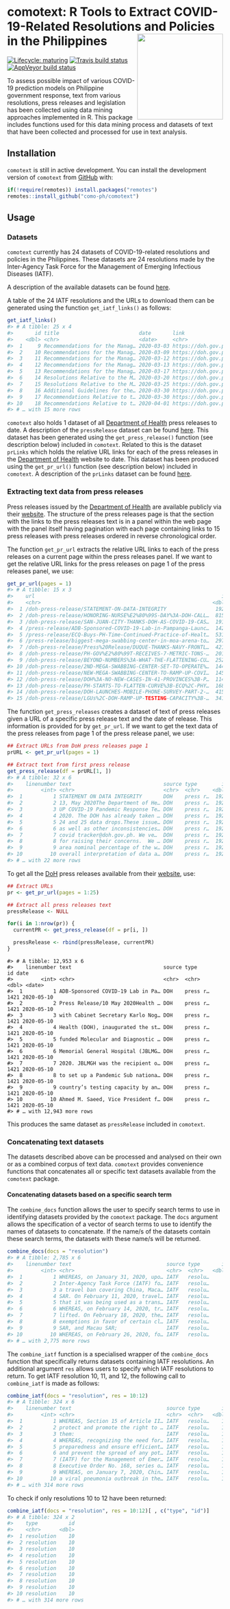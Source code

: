 
<!-- README.md is generated from README.Rmd. Please edit that file -->

# comotext: R Tools to Extract COVID-19-Related Resolutions and Policies in the Philippines <img src="man/figures/comotext.png" width = "200px" align="right" />

<!-- badges: start -->

[![Lifecycle:
maturing](https://img.shields.io/badge/lifecycle-maturing-blue.svg)](https://www.tidyverse.org/lifecycle/#maturing)
[![Travis build
status](https://travis-ci.org/como-ph/comotext.svg?branch=master)](https://travis-ci.org/como-ph/comotext)
[![AppVeyor build
status](https://ci.appveyor.com/api/projects/status/github/como-ph/comotext?branch=master&svg=true)](https://ci.appveyor.com/project/como-ph/comotext)
<!-- badges: end -->

To assess possible impact of various COVID-19 prediction models on
Philippine government response, text from various resolutions, press
releases and legislation has been collected using data mining approaches
implemented in R. This package includes functions used for this data
mining process and datasets of text that have been collected and
processed for use in text analysis.

## Installation

`comotext` is still in active development. You can install the
development version of `comotext` from
[GitHub](https://github.com/como-ph/comotext) with:

``` r
if(!require(remotes)) install.packages("remotes")
remotes::install_github("como-ph/comotext")
```

## Usage

### Datasets

`comotext` currently has 24 datasets of COVID-19-related resolutions and
policies in the Philippines. These datasets are 24 resolutions made by
the Inter-Agency Task Force for the Management of Emerging Infectious
Diseases (IATF).

A description of the available datasets can be found
[here](https://como-ph.github.io/comotext/reference/index.html#section-datasets).

A table of the 24 IATF resolutions and the URLs to download them can be
generated using the function `get_iatf_links()` as follows:

``` r
get_iatf_links()
#> # A tibble: 25 x 4
#>       id title                          date       link                         
#>    <dbl> <chr>                          <date>     <chr>                        
#>  1     9 Recommendations for the Manag… 2020-03-03 https://doh.gov.ph/sites/def…
#>  2    10 Recommendations for the Manag… 2020-03-09 https://doh.gov.ph/sites/def…
#>  3    11 Recommendations for the Manag… 2020-03-12 https://doh.gov.ph/sites/def…
#>  4    12 Recommendations for the Manag… 2020-03-13 https://doh.gov.ph/sites/def…
#>  5    13 Recommendations for the Manag… 2020-03-17 https://doh.gov.ph/sites/def…
#>  6    14 Resolutions Relative to the M… 2020-03-20 https://doh.gov.ph/sites/def…
#>  7    15 Resolutions Relative to the M… 2020-03-25 https://doh.gov.ph/sites/def…
#>  8    16 Additional Guidelines for the… 2020-03-30 https://doh.gov.ph/sites/def…
#>  9    17 Recommendations Relative to t… 2020-03-30 https://doh.gov.ph/sites/def…
#> 10    18 Recommendations Relative to t… 2020-04-01 https://doh.gov.ph/sites/def…
#> # … with 15 more rows
```

`comotext` also holds 1 dataset of all [Department of
Health](http://www.doh.gov.ph) press releases to date. A description of
the `pressRelease` dataset can be found
[here](https://como-ph.github.io/comotext/reference/pressRelease.html).
This dataset has been generated using the `get_press_release()` function
(see description below) included in `comotext`. Related to this is the
dataset `prLinks` which holds the relative URL links for each of the
press releases in the [Department of Health](http://www.doh.gov.ph)
website to date. This dataset has been produced using the `get_pr_url()`
function (see description below) included in `comotext`. A description
of the `prLinks` dataset can be found
[here](https://como-ph.github.io/comotext/reference/prLinks.html).

### Extracting text data from press releases

Press releases issued by the [Department of
Health](https://www.doh.gov.ph) are available publicly via their
[website](https://www.doh.gov.ph/press-releases). The structure of the
press releases page is that the section with the links to the press
releases text is in a panel within the web page with the panel itself
having pagination with each page containing links to 15 press releases
with press releases ordered in reverse chronological order.

The function `get_pr_url` extracts the relative URL links to each of the
press releases on a current page within the press releases panel. If we
want to get the relative URL links for the press releases on page 1 of
the press releases panel, we use:

``` r
get_pr_url(pages = 1)
#> # A tibble: 15 x 3
#>    url                                                             id date      
#>    <chr>                                                        <dbl> <date>    
#>  1 /doh-press-release/STATEMENT-ON-DATA-INTEGRITY                1920 2020-05-13
#>  2 /doh-press-release/HONORING-NURSE%E2%80%99S-DAY%3A-DOH-CALL…  8151 2020-05-13
#>  3 /doh-press-release/SAN-JUAN-CITY-THANKS-DOH-AS-COVID-19-CAS…  1911 2020-05-13
#>  4 /press-release/ADB-Sponsored-COVID-19-Lab-in-Pampanga-Launc…  1421 2020-05-10
#>  5 /press-release/ECQ-Buys-PH-Time-Continued-Practice-of-Healt…  5317 2020-05-09
#>  6 /press-release/biggest-mega-swabbing-center-in-moa-arena-to…  2977 2020-05-08
#>  7 /doh-press-release/Press%20Release/DUQUE-THANKS-NAVY-FRONTL…  4211 2020-05-07
#>  8 /doh-press-release/PH-GOV%E2%80%99T-RECEIVES-7-METRIC-TONS-…  2018 2020-05-07
#>  9 /doh-press-release/BEYOND-NUMBERS%3A-WHAT-THE-FLATTENING-CU…  2525 2020-05-07
#> 10 /doh-press-release/2ND-MEGA-SWABBING-CENTER-SET-TO-OPERATE%…  1441 2020-05-06
#> 11 /doh-press-release/NEW-MEGA-SWABBING-CENTER-TO-RAMP-UP-COVI…  1452 2020-05-06
#> 12 /doh-press-release/DOH%3A-NO-NEW-CASES-IN-41-PROVINCES%3B-P…  1141 2020-05-06
#> 13 /doh-press-release/PH-STARTS-TO-FLATTEN-CURVE%3B-ECQ%2C-PHY…  1681 2020-05-06
#> 14 /doh-press-release/DOH-LAUNCHES-MOBILE-PHONE-SURVEY-PART-2-…  4158 2020-05-05
#> 15 /doh-press-release/LGUs%2C-DOH-RAMP-UP-TESTING-CAPACITY%3B-…  3415 2020-05-05
```

The function `get_press_releases` creates a dataset of text of press
releases given a URL of a specific press release text and the date of
release. This information is provided for by `get_pr_url`. If we want to
get the text data of the press releases from page 1 of the press release
panel, we use:

``` r
## Extract URLs from DoH press releases page 1
prURL <- get_pr_url(pages = 1)

## Extract text from first press release
get_press_release(df = prURL[1, ])
#> # A tibble: 32 x 6
#>    linenumber text                              source type        id date      
#>         <int> <chr>                             <chr>  <chr>    <dbl> <date>    
#>  1          1 STATEMENT ON DATA INTEGRITY       DOH    press r…  1920 2020-05-13
#>  2          2 13, May 2020The Department of He… DOH    press r…  1920 2020-05-13
#>  3          3 UP COVID-19 Pandemic Response Te… DOH    press r…  1920 2020-05-13
#>  4          4 2020. The DOH has already taken … DOH    press r…  1920 2020-05-13
#>  5          5 24 and 25 data drops.These issue… DOH    press r…  1920 2020-05-13
#>  6          6 as well as other inconsistencies… DOH    press r…  1920 2020-05-13
#>  7          7 covid tracker@doh.gov.ph​. We ve…  DOH    press r…  1920 2020-05-13
#>  8          8 for raising their concerns.  We … DOH    press r…  1920 2020-05-13
#>  9          9 area nominal percentage of the w… DOH    press r…  1920 2020-05-13
#> 10         10 overall interpretation of data a… DOH    press r…  1920 2020-05-13
#> # … with 22 more rows
```

To get all the [DoH](https://www.doh.gov.ph) press releases available
from their [website](https://www.doh.gov.ph/press-releases), use:

``` r
## Extract URLs
pr <- get_pr_url(pages = 1:25)

## Extract all press releases text
pressRelease <- NULL

for(i in 1:nrow(pr)) {
  currentPR <- get_press_release(df = pr[i, ])

  pressRelease <- rbind(pressRelease, currentPR)
}
```

    #> # A tibble: 12,953 x 6
    #>    linenumber text                              source type        id date      
    #>         <int> <chr>                             <chr>  <chr>    <dbl> <date>    
    #>  1          1 ADB-Sponsored COVID-19 Lab in Pa… DOH    press r…  1421 2020-05-10
    #>  2          2 Press Release/10 May 2020Health … DOH    press r…  1421 2020-05-10
    #>  3          3 with Cabinet Secretary Karlo Nog… DOH    press r…  1421 2020-05-10
    #>  4          4 Health (DOH), inaugurated the st… DOH    press r…  1421 2020-05-10
    #>  5          5 funded Molecular and Diagnostic … DOH    press r…  1421 2020-05-10
    #>  6          6 Memorial General Hospital (JBLMG… DOH    press r…  1421 2020-05-10
    #>  7          7 2020. JBLMGH was the recipient o… DOH    press r…  1421 2020-05-10
    #>  8          8 to set up a Pandemic Sub nationa… DOH    press r…  1421 2020-05-10
    #>  9          9 country’s testing capacity by an… DOH    press r…  1421 2020-05-10
    #> 10         10 Ahmed M. Saeed, Vice President f… DOH    press r…  1421 2020-05-10
    #> # … with 12,943 more rows

This produces the same dataset as `pressRelease` included in `comotext`.

### Concatenating text datasets

The datasets described above can be processed and analysed on their own
or as a combined corpus of text data. `comotext` provides convenience
functions that concatenates all or specific text datasets available from
the `comotext` package.

#### Concatenating datasets based on a specific search term

The `combine_docs` function allows the user to specify search terms to
use in identifying datasets provided by the `comotext` package. The
`docs` argument allows the specification of a vector of search terms to
use to identify the names of datasets to concatenate. If the name/s of
the datasets contain these search terms, the datasets with these name/s
will be returned.

``` r
combine_docs(docs = "resolution")
#> # A tibble: 2,785 x 6
#>    linenumber text                               source type       id date      
#>         <int> <chr>                              <chr>  <chr>   <dbl> <date>    
#>  1          1 WHEREAS, on January 31, 2020, upo… IATF   resolu…     9 2020-03-03
#>  2          2 Inter-Agency Task Force (IATF) fo… IATF   resolu…     9 2020-03-03
#>  3          3 a travel ban covering China, Maca… IATF   resolu…     9 2020-03-03
#>  4          4 SAR. On February 11, 2020, travel… IATF   resolu…     9 2020-03-03
#>  5          5 that it was being used as a trans… IATF   resolu…     9 2020-03-03
#>  6          6 WHEREAS, on February 14, 2020, tr… IATF   resolu…     9 2020-03-03
#>  7          7 lifted. On February 18, 2020, the… IATF   resolu…     9 2020-03-03
#>  8          8 exemptions in favor of certain cl… IATF   resolu…     9 2020-03-03
#>  9          9 SAR, and Macau SAR;                IATF   resolu…     9 2020-03-03
#> 10         10 WHEREAS, on February 26, 2020, fo… IATF   resolu…     9 2020-03-03
#> # … with 2,775 more rows
```

The `combine_iatf` function is a specialised wrapper of the
`combine_docs` function that specifically returns datasets containing
IATF resolutions. An additional argument `res` allows users to specify
which IATF resolutions to return. To get IATF resolution 10, 11, and 12,
the following call to `combine_iatf` is made as follows:

``` r
combine_iatf(docs = "resolution", res = 10:12)
#> # A tibble: 324 x 6
#>    linenumber text                               source type       id date      
#>         <int> <chr>                              <chr>  <chr>   <dbl> <date>    
#>  1          1 WHEREAS, Section 15 of Article II… IATF   resolu…    10 2020-03-09
#>  2          2 protect and promote the right to … IATF   resolu…    10 2020-03-09
#>  3          3 them:                              IATF   resolu…    10 2020-03-09
#>  4          4 WHEREAS, recognizing the need for… IATF   resolu…    10 2020-03-09
#>  5          5 preparedness and ensure efficient… IATF   resolu…    10 2020-03-09
#>  6          6 and prevent the spread of any pot… IATF   resolu…    10 2020-03-09
#>  7          7 (IATF) for the Management of Emer… IATF   resolu…    10 2020-03-09
#>  8          8 Executive Order No. 168, series o… IATF   resolu…    10 2020-03-09
#>  9          9 WHEREAS, on January 7, 2020, Chin… IATF   resolu…    10 2020-03-09
#> 10         10 a viral pneumonia outbreak in the… IATF   resolu…    10 2020-03-09
#> # … with 314 more rows
```

To check if only resolutions 10 to 12 have been returned:

``` r
combine_iatf(docs = "resolution", res = 10:12)[ , c("type", "id")]
#> # A tibble: 324 x 2
#>    type          id
#>    <chr>      <dbl>
#>  1 resolution    10
#>  2 resolution    10
#>  3 resolution    10
#>  4 resolution    10
#>  5 resolution    10
#>  6 resolution    10
#>  7 resolution    10
#>  8 resolution    10
#>  9 resolution    10
#> 10 resolution    10
#> # … with 314 more rows
```
